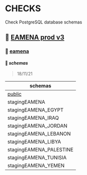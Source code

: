 # CHECKS

Check PostgreSQL database schemas

## :electric_plug: [EAMENA prod v3](https://github.com/eamena-oxford/eamena-arches-dev/blob/main/check/check.md#electric_plug-eamena-prod-v3)

### :floppy_disk: [eamena](https://github.com/eamena-oxford/eamena-arches-dev/blob/main/check/check_db.md#floppy_disk-databases)

#### :page_with_curl: *schemas*
> 18/11/21

|schemas|
| -- |
|[public](https://github.com/eamena-oxford/eamena-arches-dev/blob/main/check/check_db_schema_table.md#page_facing_up-tables)|
|stagingEAMENA|
|stagingEAMENA_EGYPT|
|stagingEAMENA_IRAQ|
|stagingEAMENA_JORDAN|
|stagingEAMENA_LEBANON|
|stagingEAMENA_LIBYA|
|stagingEAMENA_PALESTINE|
|stagingEAMENA_TUNISIA|
|stagingEAMENA_YEMEN|
